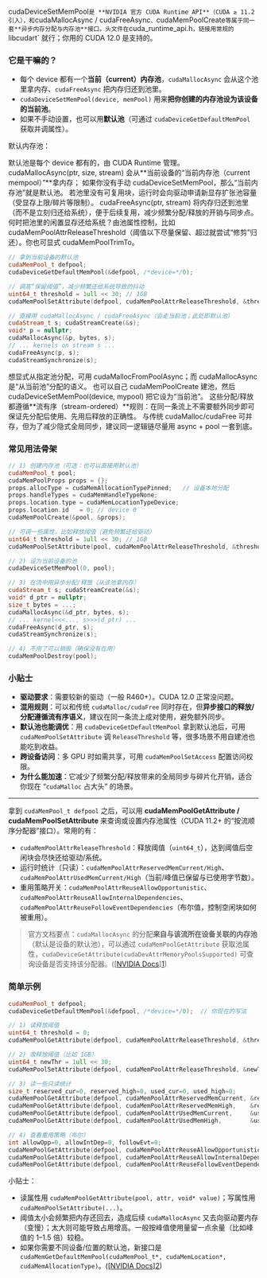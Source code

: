 cudaDeviceSetMemPool` 是 **NVIDIA 官方 CUDA Runtime API**（CUDA ≥ 11.2 引入），和 `cudaMallocAsync / cudaFreeAsync`、`cudaMemPoolCreate` 等属于同一套**异步内存分配与内存池**接口。头文件在 `cuda_runtime_api.h`，链接用常规的 `libcudart` 就行；你用的 CUDA 12.0 是支持的。

### 它是干嘛的？

* 每个 device 都有一个**当前（current）内存池**，`cudaMallocAsync` 会从这个池里拿内存、`cudaFreeAsync` 把内存归还到池里。
* `cudaDeviceSetMemPool(device, memPool)` 用来**把你创建的内存池设为该设备的当前池**。
* 如果不手动设置，也可以用**默认池**（可通过 `cudaDeviceGetDefaultMemPool` 获取并调属性）。

默认内存池：

默认池是每个 device 都有的，由 CUDA Runtime 管理。\
cudaMallocAsync(ptr, size, stream) 会从**当前设备的“当前内存池（current mempool）”**拿内存；
如果你没有手动 cudaDeviceSetMemPool，那么“当前内存池”就是默认池。
若池里没有可复用块，运行时会向驱动申请新显存扩张池容量（受显存上限/碎片等限制）。
cudaFreeAsync(ptr, stream) 将内存归还到池里（而不是立刻归还给系统），便于后续复用，减少频繁分配/释放的开销与同步点。
何时把池里的闲置显存还给系统？由池属性控制，比如 cudaMemPoolAttrReleaseThreshold（阈值以下尽量保留、超过就尝试“修剪”归还）。你也可显式 cudaMemPoolTrimTo。

``` cpp
// 拿到当前设备的默认池
cudaMemPool_t defpool;
cudaDeviceGetDefaultMemPool(&defpool, /*device=*/0);

// 调高“保留阈值”，减少频繁还给系统导致的抖动
uint64_t threshold = 1ull << 30; // 1GB
cudaMemPoolSetAttribute(defpool, cudaMemPoolAttrReleaseThreshold, &threshold);

// 直接用 cudaMallocAsync / cudaFreeAsync（会走当前池；此处即默认池）
cudaStream_t s; cudaStreamCreate(&s);
void* p = nullptr;
cudaMallocAsync(&p, bytes, s);
// ... kernels on stream s ...
cudaFreeAsync(p, s);
cudaStreamSynchronize(s);
```

想显式从指定池分配，可用 cudaMallocFromPoolAsync；而 cudaMallocAsync 是“从当前池”分配的语义。
也可以自己 cudaMemPoolCreate 建池，然后 cudaDeviceSetMemPool(device, mypool) 把它设为“当前池”。
这些分配/释放都遵循**流有序（stream-ordered）**规则：在同一条流上不需要额外同步即可保证先分配后使用、先用后释放的正确性。
与传统 cudaMalloc/cudaFree 可并存，但为了减少隐式全局同步，建议同一逻辑链尽量用 async + pool 一套到底。

### 常见用法骨架

```cpp
// 1) 创建内存池（可选：也可以直接用默认池）
cudaMemPool_t pool;
cudaMemPoolProps props = {};
props.allocType = cudaMemAllocationTypePinned;   // 设备本地分配
props.handleTypes = cudaMemHandleTypeNone;
props.location.type = cudaMemLocationTypeDevice;
props.location.id   = 0; // device 0
cudaMemPoolCreate(&pool, &props);

// 可调一些属性，比如释放阈值（避免频繁还给驱动）
uint64_t threshold = 1ull << 30; // 1GB
cudaMemPoolSetAttribute(pool, cudaMemPoolAttrReleaseThreshold, &threshold);

// 2) 设为当前设备的池
cudaDeviceSetMemPool(0, pool);

// 3) 在流中用异步分配/释放（从该池拿内存）
cudaStream_t s; cudaStreamCreate(&s);
void* d_ptr = nullptr;
size_t bytes = ...;
cudaMallocAsync(&d_ptr, bytes, s);
// ... kernel<<<..., s>>>(d_ptr) ...
cudaFreeAsync(d_ptr, s);
cudaStreamSynchronize(s);

// 4) 不用了可以销毁（确保没有在用）
cudaMemPoolDestroy(pool);
```

### 小贴士

* **驱动要求**：需要较新的驱动（一般 R460+）。CUDA 12.0 正常没问题。
* **混用规则**：可以和传统 `cudaMalloc/cudaFree` 同时存在，但**异步接口的释放/分配遵循流有序语义**，建议在同一条流上成对使用，避免额外同步。
* **默认池也能调优**：用 `cudaDeviceGetDefaultMemPool` 拿到默认池后，可用 `cudaMemPoolSetAttribute` 调 `ReleaseThreshold` 等，很多场景不用自建池也能吃到收益。
* **跨设备访问**：多 GPU 时如需共享，可用 `cudaMemPoolSetAccess` 配置访问权限。
* **为什么能加速**：它减少了频繁分配/释放带来的全局同步与碎片化开销，适合你现在 “`cudaMalloc` 占大头” 的场景。


---


拿到 `cudaMemPool_t defpool` 之后，可以用 **cudaMemPoolGetAttribute / cudaMemPoolSetAttribute** 来查询或设置内存池属性（CUDA 11.2+ 的“按流顺序分配器”接口）。常用的有：

* `cudaMemPoolAttrReleaseThreshold`：释放阈值（`uint64_t`），达到阈值后空闲块会尽快还给驱动/系统。
* 运行时统计（只读）：`cudaMemPoolAttrReservedMemCurrent/High`、`cudaMemPoolAttrUsedMemCurrent/High`（当前/峰值已保留与已使用字节数）。
* 重用策略开关：`cudaMemPoolAttrReuseAllowOpportunistic`、`cudaMemPoolAttrReuseAllowInternalDependencies`、`cudaMemPoolAttrReuseFollowEventDependencies`（布尔值，控制空闲块如何被重用）。

> 官方文档要点：`cudaMallocAsync` 的分配**来自与该流所在设备关联的内存池**（默认是设备的默认池），可以通过 `cudaMemPoolGetAttribute` 获取池属性，`cudaDeviceGetAttribute(cudaDevAttrMemoryPoolsSupported)` 可查询设备是否支持该分配器。([[NVIDIA Docs](https://docs.nvidia.com/cuda/pdf/CUDA_Runtime_API.pdf)][1])

### 简单示例

```cpp
cudaMemPool_t defpool;
cudaDeviceGetDefaultMemPool(&defpool, /*device=*/0);  // 你现在的写法

// 1) 读释放阈值
uint64_t threshold = 0;
cudaMemPoolGetAttribute(defpool, cudaMemPoolAttrReleaseThreshold, &threshold);

// 2) 改释放阈值（比如 1GB）
uint64_t newThr = 1ull << 30;
cudaMemPoolSetAttribute(defpool, cudaMemPoolAttrReleaseThreshold, &newThr);

// 3) 读一些只读统计
size_t reserved_cur=0, reserved_high=0, used_cur=0, used_high=0;
cudaMemPoolGetAttribute(defpool, cudaMemPoolAttrReservedMemCurrent, &reserved_cur);
cudaMemPoolGetAttribute(defpool, cudaMemPoolAttrReservedMemHigh,    &reserved_high);
cudaMemPoolGetAttribute(defpool, cudaMemPoolAttrUsedMemCurrent,     &used_cur);
cudaMemPoolGetAttribute(defpool, cudaMemPoolAttrUsedMemHigh,        &used_high);

// 4) 查看重用策略（布尔）
int allowOpp=0, allowIntDep=0, followEvt=0;
cudaMemPoolGetAttribute(defpool, cudaMemPoolAttrReuseAllowOpportunistic,       &allowOpp);
cudaMemPoolGetAttribute(defpool, cudaMemPoolAttrReuseAllowInternalDependencies,&allowIntDep);
cudaMemPoolGetAttribute(defpool, cudaMemPoolAttrReuseFollowEventDependencies,  &followEvt);
```

小贴士：

* 读属性用 `cudaMemPoolGetAttribute(pool, attr, void* value)`；写属性用 `cudaMemPoolSetAttribute(...)`。
* 阈值太小会频繁把内存还回去，造成后续 `cudaMallocAsync` 又去向驱动要内存（变慢）；太大则可能导致占用增高。一般按峰值使用量留一点余量（比如峰值的 1–1.5 倍）较稳。
* 如果你需要不同设备/位置的默认池，新接口是 `cudaMemGetDefaultMemPool(cudaMemPool_t*, cudaMemLocation*, cudaMemAllocationType)`。([[NVIDIA Docs](https://docs.nvidia.com/cuda/cuda-runtime-api/group__CUDART__MEMORY__POOLS.html)][2])


[1]: https://docs.nvidia.com/cuda/pdf/CUDA_Runtime_API.pdf "CUDA Runtime API"
[2]: https://docs.nvidia.com/cuda/cuda-runtime-api/group__CUDART__MEMORY__POOLS.html "CUDA Runtime API :: CUDA Toolkit Documentation"